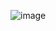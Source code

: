 ![image](https://user-images.githubusercontent.com/100955247/222907405-f6f5e12f-1da5-4d1b-a21c-fca18152029a.png)
